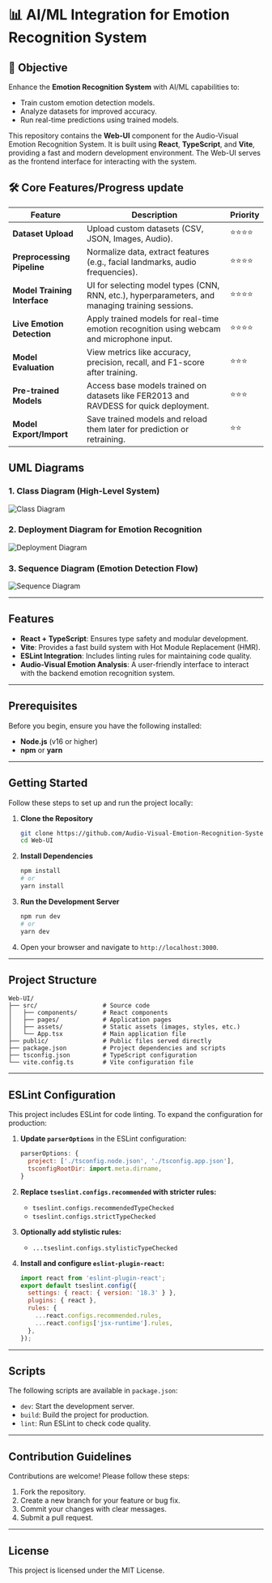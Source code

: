 # 📊 AI/ML Integration for Emotion Recognition System

## 🎯 Objective
Enhance the **Emotion Recognition System** with AI/ML capabilities to:
- Train custom emotion detection models.
- Analyze datasets for improved accuracy.
- Run real-time predictions using trained models.

This repository contains the **Web-UI** component for the Audio-Visual Emotion Recognition System. It is built using **React**, **TypeScript**, and **Vite**, providing a fast and modern development environment. The Web-UI serves as the frontend interface for interacting with the system.

## 🛠️ Core Features/Progress update

| **Feature**                 | **Description**                                                                                  | **Priority** |
|-----------------------------|--------------------------------------------------------------------------------------------------|--------------|
| **Dataset Upload**           | Upload custom datasets (CSV, JSON, Images, Audio).                                              | ⭐⭐⭐⭐        |
| **Preprocessing Pipeline**   | Normalize data, extract features (e.g., facial landmarks, audio frequencies).                    | ⭐⭐⭐⭐        |
| **Model Training Interface** | UI for selecting model types (CNN, RNN, etc.), hyperparameters, and managing training sessions.  | ⭐⭐⭐⭐        |
| **Live Emotion Detection**   | Apply trained models for real-time emotion recognition using webcam and microphone input.        | ⭐⭐⭐⭐        |
| **Model Evaluation**         | View metrics like accuracy, precision, recall, and F1-score after training.                       | ⭐⭐⭐         |
| **Pre-trained Models**       | Access base models trained on datasets like FER2013 and RAVDESS for quick deployment.           | ⭐⭐⭐         |
| **Model Export/Import**      | Save trained models and reload them later for prediction or retraining.                         | ⭐⭐          |


## UML Diagrams

### 1. Class Diagram (High-Level System)
![Class Diagram](./src/assets/Class%20Diagram%20(High-Level%20System)%20.png)

### 2. Deployment Diagram for Emotion Recognition
![Deployment Diagram](./src/assets/Deployment%20Diagram%20for%20Emotion%20Recognition.png)

### 3. Sequence Diagram (Emotion Detection Flow)
![Sequence Diagram](./src/assets/Sequence%20Diagram%20(Emotion%20Detection%20Flow)%20.png)

---

## Features

- **React + TypeScript**: Ensures type safety and modular development.
- **Vite**: Provides a fast build system with Hot Module Replacement (HMR).
- **ESLint Integration**: Includes linting rules for maintaining code quality.
- **Audio-Visual Emotion Analysis**: A user-friendly interface to interact with the backend emotion recognition system.

---

## Prerequisites

Before you begin, ensure you have the following installed:

- **Node.js** (v16 or higher)
- **npm** or **yarn**

---

## Getting Started

Follow these steps to set up and run the project locally:

1. **Clone the Repository**
   ```bash
   git clone https://github.com/Audio-Visual-Emotion-Recognition-System/Web-UI.git
   cd Web-UI
   ```

2. **Install Dependencies**
   ```bash
   npm install
   # or
   yarn install
   ```

3. **Run the Development Server**
   ```bash
   npm run dev
   # or
   yarn dev
   ```

4. Open your browser and navigate to `http://localhost:3000`.

---

## Project Structure

```
Web-UI/
├── src/                  # Source code
│   ├── components/       # React components
│   ├── pages/            # Application pages
│   ├── assets/           # Static assets (images, styles, etc.)
│   └── App.tsx           # Main application file
├── public/               # Public files served directly
├── package.json          # Project dependencies and scripts
├── tsconfig.json         # TypeScript configuration
└── vite.config.ts        # Vite configuration file
```

---

## ESLint Configuration

This project includes ESLint for code linting. To expand the configuration for production:

1. **Update `parserOptions`** in the ESLint configuration:
   ```javascript
   parserOptions: {
     project: ['./tsconfig.node.json', './tsconfig.app.json'],
     tsconfigRootDir: import.meta.dirname,
   }
   ```

2. **Replace `tseslint.configs.recommended` with stricter rules:**
   - `tseslint.configs.recommendedTypeChecked`
   - `tseslint.configs.strictTypeChecked`

3. **Optionally add stylistic rules:**
   - `...tseslint.configs.stylisticTypeChecked`

4. **Install and configure `eslint-plugin-react`:**
   ```javascript
   import react from 'eslint-plugin-react';
   export default tseslint.config({
     settings: { react: { version: '18.3' } },
     plugins: { react },
     rules: {
       ...react.configs.recommended.rules,
       ...react.configs['jsx-runtime'].rules,
     },
   });
   ```

---

## Scripts

The following scripts are available in `package.json`:

- `dev`: Start the development server.
- `build`: Build the project for production.
- `lint`: Run ESLint to check code quality.

---

## Contribution Guidelines

Contributions are welcome! Please follow these steps:

1. Fork the repository.
2. Create a new branch for your feature or bug fix.
3. Commit your changes with clear messages.
4. Submit a pull request.

---

## License

This project is licensed under the MIT License.
